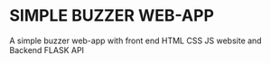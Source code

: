 # SIMPLE BUZZER WEB-APP 
 A simple buzzer web-app with front end HTML CSS JS website and Backend FLASK API
